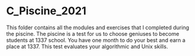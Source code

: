 # C_Piscine_2021
This folder contains all the modules and exercises that I completed during the piscine. The piscine is a test for us to choose geniuses to become students at 1337 school. You have one month to do your best and earn a place at 1337. This test evaluates your algorithmic and Unix skills.
